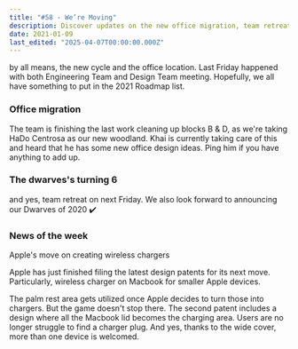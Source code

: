 ```yaml
---
title: "#58 - We’re Moving"
description: Discover updates on the new office migration, team retreat, and Apple’s innovative wireless charger patents for MacBook in this week’s news roundup.
date: 2021-01-09
last_edited: "2025-04-07T00:00:00.000Z"
---
```


by all means, the new cycle and the office location. Last Friday happened with both Engineering Team and Design Team meeting. Hopefully, we all have something to put in the 2021 Roadmap list.

### Office migration

The team is finishing the last work cleaning up blocks B & D, as we're taking HaDo Centrosa as our new woodland. Khai is currently taking care of this and heard that he has some new office design ideas. Ping him if you have anything to add up.

### The dwarves's turning 6

and yes, team retreat on next Friday. We also look forward to announcing our Dwarves of 2020 ✔️

### News of the week

Apple's move on creating wireless chargers

Apple has just finished filing the latest design patents for its next move. Particularly, wireless charger on Macbook for smaller Apple devices.

The palm rest area gets utilized once Apple decides to turn those into chargers. But the game doesn't stop there. The second patent includes a design where all the Macbook lid becomes the charging area. Users are no longer struggle to find a charger plug. And yes, thanks to the wide cover, more than one device is welcomed.

